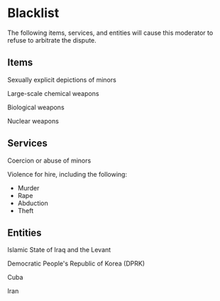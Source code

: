 # Blacklist

The following items, services, and entities will cause this moderator to refuse to arbitrate the dispute.

## Items

Sexually explicit depictions of minors

Large-scale chemical weapons

Biological weapons

Nuclear weapons

## Services

Coercion or abuse of minors

Violence for hire, including the following:

   - Murder
   - Rape
   - Abduction
   - Theft

## Entities

Islamic State of Iraq and the Levant

Democratic People's Republic of Korea (DPRK)

Cuba

Iran
